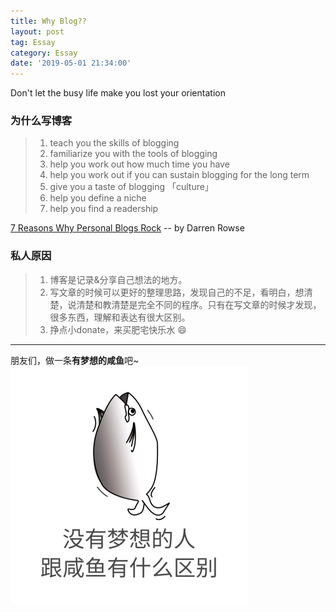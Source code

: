 ```yaml
---
title: Why Blog??
layout: post
tag: Essay
category: Essay
date: '2019-05-01 21:34:00'
---
```


Don't let the busy life make you lost your orientation


### 为什么写博客
> 1. teach you the skills of blogging
> 2. familiarize you with the tools of blogging
> 3. help you work out how much time you have
> 4. help you work out if you can sustain blogging for the long term
> 5. give you a taste of blogging 「culture」
> 6. help you define a niche
> 7. help you find a readership

[7 Reasons Why Personal Blogs Rock][reason] -- by Darren Rowse

[reason]: https://problogger.com/7-reasons-why-personal-blogs-rock/

### 私人原因

> 1. 博客是记录&分享自己想法的地方。
> 2. 写文章的时候可以更好的整理思路，发现自己的不足，看明白，想清楚，说清楚和教清楚是完全不同的程序。只有在写文章的时候才发现，很多东西，理解和表达有很大区别。
> 3. 挣点小donate，来买肥宅快乐水 :smile:


---
朋友们，做一条**有梦想的咸鱼**吧~
![咸鱼](./assets/img/xianyu.jpg)
<img src="{{ '/assets/img/xianyu.jpg' | prepend: site.baseurl }}" alt="">
